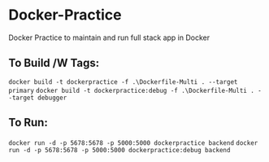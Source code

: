 # Docker-Practice

Docker Practice to maintain and run full stack app in Docker

## To Build /W Tags:

`docker build -t dockerpractice -f .\Dockerfile-Multi . --target primary`
`docker build -t dockerpractice:debug -f .\Dockerfile-Multi . --target debugger`

## To Run:

`docker run -d -p 5678:5678 -p 5000:5000 dockerpractice backend`
`docker run -d -p 5678:5678 -p 5000:5000 dockerpractice:debug backend`
